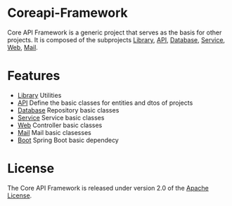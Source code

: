 # Coreapi-Framework
Core API Framework is a generic project that serves as the basis for other projects. It is composed of the subprojects [Library](https://github.com/sylarsykes/coreapi-framework/tree/master/coreapi-framework.library), [API](https://github.com/sylarsykes/coreapi-framework/tree/master/coreapi-framework.api), [Database](https://github.com/sylarsykes/coreapi-framework/tree/master/coreapi-framework.database), [Service](https://github.com/sylarsykes/coreapi-framework/tree/master/coreapi-framework.service), [Web](https://github.com/sylarsykes/coreapi-framework/tree/master/coreapi-framework.web), [Mail](https://github.com/sylarsykes/coreapi-framework/tree/master/coreapi-framework.mail).

# Features
- [Library](https://github.com/sylarsykes/coreapi-framework/tree/master/coreapi-framework.library) Utilities
- [API](https://github.com/sylarsykes/coreapi-framework/tree/master/coreapi-framework.api) Define the basic classes for entities and dtos of projects
- [Database](https://github.com/sylarsykes/coreapi-framework/tree/master/coreapi-framework.database) Repository basic classes
- [Service](https://github.com/sylarsykes/coreapi-framework/tree/master/coreapi-framework.service) Service basic classes
- [Web](https://github.com/sylarsykes/coreapi-framework/tree/master/coreapi-framework.web) Controller basic classes
- [Mail](https://github.com/sylarsykes/coreapi-framework/tree/master/coreapi-framework.mail) Mail basic clasesses
- [Boot](https://github.com/sylarsykes/coreapi-framework/tree/master/coreapi-framework.boot) Spring Boot basic dependecy

# License
The Core API Framework is released under version 2.0 of the [Apache License](https://www.apache.org/licenses/LICENSE-2.0).
